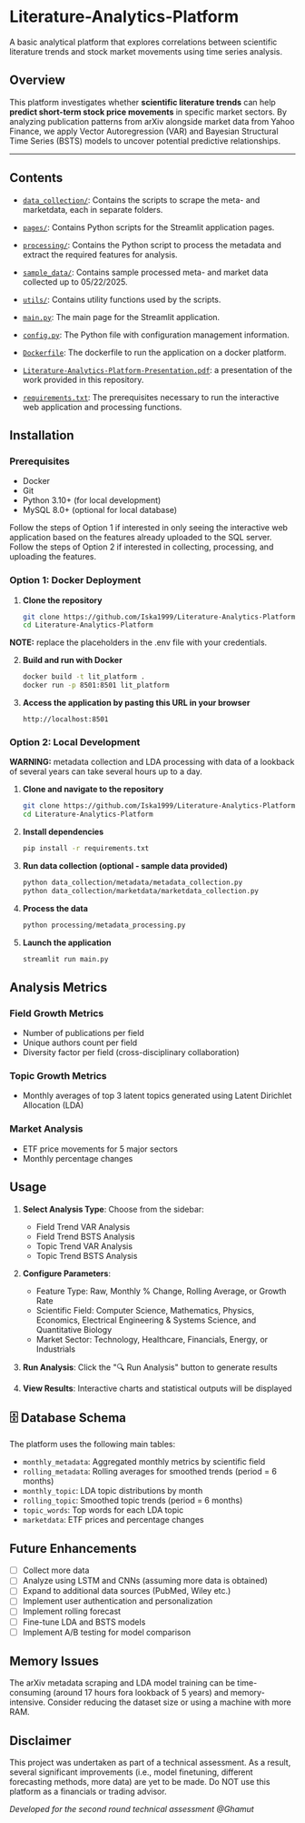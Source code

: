 # Literature-Analytics-Platform

A basic analytical platform that explores correlations between scientific literature trends and stock market movements using time series analysis.

## Overview

This platform investigates whether **scientific literature trends** can help **predict short-term stock price movements** in specific market sectors. By analyzing publication patterns from arXiv alongside market data from Yahoo Finance, we apply Vector Autoregression (VAR) and Bayesian Structural Time Series (BSTS) models to uncover potential predictive relationships.

---

## Contents

- [`data_collection/`](data_collection): Contains the scripts to scrape the meta- and marketdata, each in separate folders.

- [`pages/`](pages): Contains Python scripts for the Streamlit application pages.

- [`processing/`](processing): Contains the Python script to process the metadata and extract the required features for analysis.

- [`sample_data/`](sample_data): Contains sample processed meta- and market data collected up to 05/22/2025.

- [`utils/`](utils): Contains utility functions used by the scripts.

- [`main.py`](main.py): The main page for the Streamlit application.
  
- [`config.py`](config.py): The Python file with configuration management information.

- [`Dockerfile`](Dockerfile): The dockerfile to run the application on a docker platform.

- [`Literature-Analytics-Platform-Presentation.pdf`](Literature-Analytics-Platform-Presentation.pdf): a presentation of the work provided in this repository.

- [`requirements.txt`](requirements.txt): The prerequisites necessary to run the interactive web application and processing functions.


## Installation

### Prerequisites

- Docker
- Git
- Python 3.10+ (for local development)
- MySQL 8.0+ (optional for local database)

Follow the steps of Option 1 if interested in only seeing the interactive web application based on the features already uploaded to the SQL server. Follow the steps of Option 2 if interested in collecting, processing, and uploading the features.

### Option 1: Docker Deployment

1. **Clone the repository**
   ```bash
   git clone https://github.com/Iska1999/Literature-Analytics-Platform.git
   cd Literature-Analytics-Platform
   ```
**NOTE:** replace the placeholders in the .env file with your credentials.

2. **Build and run with Docker**
   ```bash
   docker build -t lit_platform .
   docker run -p 8501:8501 lit_platform
   ```

3. **Access the application by pasting this URL in your browser**
   ```
   http://localhost:8501
   ```

### Option 2: Local Development

**WARNING:** metadata collection and LDA processing with data of a lookback of several years can take several hours up to a day.

1. **Clone and navigate to the repository**
   ```bash
   git clone https://github.com/Iska1999/Literature-Analytics-Platform.git
   cd Literature-Analytics-Platform
   ```

2. **Install dependencies**
   ```bash
   pip install -r requirements.txt
   ```

3. **Run data collection (optional - sample data provided)**
   ```bash
   python data_collection/metadata/metadata_collection.py
   python data_collection/marketdata/marketdata_collection.py
   ```

4. **Process the data**
   ```bash
   python processing/metadata_processing.py
   ```

5. **Launch the application**
   ```bash
   streamlit run main.py
   ```

## Analysis Metrics

### Field Growth Metrics
- Number of publications per field
- Unique authors count per field
- Diversity factor per field (cross-disciplinary collaboration)

### Topic Growth Metrics
- Monthly averages of top 3 latent topics generated using Latent Dirichlet Allocation (LDA)

### Market Analysis
- ETF price movements for 5 major sectors
- Monthly percentage changes

## Usage

1. **Select Analysis Type**: Choose from the sidebar:
   - Field Trend VAR Analysis
   - Field Trend BSTS Analysis
   - Topic Trend VAR Analysis
   - Topic Trend BSTS Analysis

2. **Configure Parameters**:
   - Feature Type: Raw, Monthly % Change, Rolling Average, or Growth Rate
   - Scientific Field: Computer Science, Mathematics, Physics, Economics, Electrical Engineering & Systems Science, and Quantitative Biology
   - Market Sector: Technology, Healthcare, Financials, Energy, or Industrials

3. **Run Analysis**: Click the "🔍 Run Analysis" button to generate results

4. **View Results**: Interactive charts and statistical outputs will be displayed

## 🗄️ Database Schema

The platform uses the following main tables:

- `monthly_metadata`: Aggregated monthly metrics by scientific field
- `rolling_metadata`: Rolling averages for smoothed trends (period = 6 months)
- `monthly_topic`: LDA topic distributions by month
- `rolling_topic`: Smoothed topic trends (period = 6 months)
- `topic_words`: Top words for each LDA topic
- `marketdata`: ETF prices and percentage changes

## Future Enhancements

- [ ] Collect more data
- [ ] Analyze using LSTM and CNNs (assuming more data is obtained)
- [ ] Expand to additional data sources (PubMed, Wiley etc.)
- [ ] Implement user authentication and personalization
- [ ] Implement rolling forecast
- [ ] Fine-tune LDA and BSTS models
- [ ] Implement A/B testing for model comparison

## Memory Issues

The arXiv metadata scraping and LDA model training can be time-consuming (around 17 hours fora lookback of 5 years) and memory-intensive. Consider reducing the dataset size or using a machine with more RAM.

## Disclaimer

This project was undertaken as part of a technical assessment. As a result, several significant improvements (i.e., model finetuning, different forecasting methods, more data) are yet to be made. Do NOT use this platform as a financials or trading advisor.

*Developed for the second round technical assessment @Ghamut*
